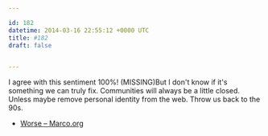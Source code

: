 ```yaml
---

id: 182
datetime: 2014-03-16 22:55:12 +0000 UTC
title: #182
draft: false


---
```


I agree with this sentiment 100%! (MISSING)But I don't know if it's something we can truly fix. Communities will always be a little closed. Unless maybe remove personal identity from the web. Throw us back to the 90s. 

 
 * [Worse – Marco.org](http://www.marco.org/2014/03/15/worse)


